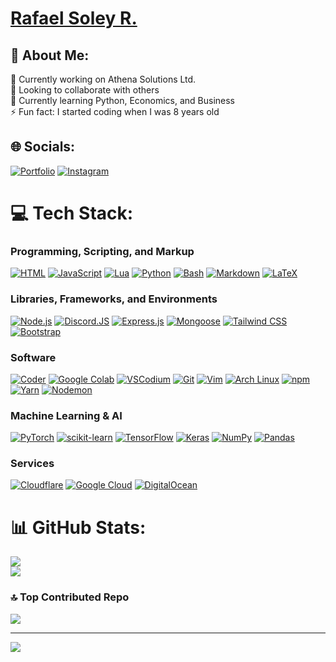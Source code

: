 # [Rafael Soley R.](https://rsrdev.com)



## 👋 About Me:
🔭 Currently working on Athena Solutions Ltd.<br>👯 Looking to collaborate with others<br>🌱 Currently learning Python, Economics, and Business<br>⚡ Fun fact: I started coding when I was 8 years old

## 🌐 Socials:
[![Portfolio](https://img.shields.io/badge/Portfolio-3124ca.svg?logo=rive&logoColor=white&style=for-the-badge)](https://rsrdev.com) [![Instagram](https://img.shields.io/badge/Instagram-E4405F.svg?logo=instagram&logoColor=white&style=for-the-badge)](https://instagram.com/rsoleyyy)

# 💻 Tech Stack:
### Programming, Scripting, and Markup

[![HTML](https://img.shields.io/badge/HTML-E34F26?style=for-the-badge&logo=html5&logoColor=white)](https://developer.mozilla.org/en-US/docs/Web/HTML)  [![JavaScript](https://img.shields.io/badge/JavaScript-F7DF1E?style=for-the-badge&logo=javascript&logoColor=black)](https://developer.mozilla.org/en-US/docs/Web/JavaScript)  [![Lua](https://img.shields.io/badge/Lua-2C2D72?style=for-the-badge&logo=lua&logoColor=white)](https://www.lua.org/)  [![Python](https://img.shields.io/badge/Python-3776AB?style=for-the-badge&logo=python&logoColor=white)](https://www.python.org/)  [![Bash](https://img.shields.io/badge/Bash-4EAA25?style=for-the-badge&logo=gnu-bash&logoColor=white)](https://www.gnu.org/software/bash/)  [![Markdown](https://img.shields.io/badge/Markdown-000000?style=for-the-badge&logo=markdown&logoColor=white)](https://www.markdownguide.org/)  [![LaTeX](https://img.shields.io/badge/latex-%23008080.svg?style=for-the-badge&logo=latex&logoColor=white)](https://www.latex-project.org/)  

### Libraries, Frameworks, and Environments

[![Node.js](https://img.shields.io/badge/Node.js-339933?style=for-the-badge&logo=node.js&logoColor=white)](https://nodejs.org/)  [![Discord.JS](https://img.shields.io/badge/Discord.JS-0096ff?style=for-the-badge&logo=discord&logoColor=white)](https://discord.js.org)  [![Express.js](https://img.shields.io/badge/Express.js-000000?style=for-the-badge&logo=express&logoColor=white)](https://expressjs.com/)  [![Mongoose](https://img.shields.io/badge/Mongoose-880000?style=for-the-badge&logo=mongodb&logoColor=white)](https://mongoosejs.com/)  [![Tailwind CSS](https://img.shields.io/badge/Tailwind_CSS-38B2AC?style=for-the-badge&logo=tailwind-css&logoColor=white)](https://tailwindcss.com/)  [![Bootstrap](https://img.shields.io/badge/Bootstrap-7952B3?style=for-the-badge&logo=bootstrap&logoColor=white)](https://getbootstrap.com/)  

### Software

[![Coder](https://img.shields.io/badge/Coder-3B275F?style=for-the-badge&logo=coder&logoColor=white)](https://coder.com/)  [![Google Colab](https://img.shields.io/badge/Google_Colab-F9AB00?style=for-the-badge&logo=google-colab&logoColor=white)](https://colab.research.google.com/)  [![VSCodium](https://img.shields.io/badge/VSCodium-2F80ED?style=for-the-badge&logo=vscodium&logoColor=white)](https://vscodium.com/)  [![Git](https://img.shields.io/badge/Git-F05032?style=for-the-badge&logo=git&logoColor=white)](https://git-scm.com/)  [![Vim](https://img.shields.io/badge/Vim-019733?style=for-the-badge&logo=vim&logoColor=white)](https://www.vim.org/)  [![Arch Linux](https://img.shields.io/badge/Arch_Linux-1793D1?style=for-the-badge&logo=archlinux&logoColor=white)](https://www.archlinux.org/)  [![npm](https://img.shields.io/badge/npm-CB3837?style=for-the-badge&logo=npm&logoColor=white)](https://www.npmjs.com/)  [![Yarn](https://img.shields.io/badge/Yarn-2C8EBB?style=for-the-badge&logo=yarn&logoColor=white)](https://yarnpkg.com/)  [![Nodemon](https://img.shields.io/badge/NODEMON-%23323330.svg?style=for-the-badge&logo=nodemon&logoColor=%BBDEAD)](https://nodemon.io/)  

### Machine Learning & AI

[![PyTorch](https://img.shields.io/badge/PyTorch-EE4C2C?style=for-the-badge&logo=pytorch&logoColor=white)](https://www.pytorch.org/)  [![scikit-learn](https://img.shields.io/badge/scikit--learn-F7931E?style=for-the-badge&logo=scikit-learn&logoColor=white)](https://scikit-learn.org/)  [![TensorFlow](https://img.shields.io/badge/TensorFlow-FF6F00?style=for-the-badge&logo=tensorflow&logoColor=white)](https://www.tensorflow.org/)  [![Keras](https://img.shields.io/badge/Keras-D00000?style=for-the-badge&logo=keras&logoColor=white)](https://keras.io/)  [![NumPy](https://img.shields.io/badge/NumPy-7b66ee?style=for-the-badge&logo=numpy&logoColor=white)](https://numpy.org/)  [![Pandas](https://img.shields.io/badge/pandas-%23150458.svg?style=for-the-badge&logo=pandas&logoColor=white)](https://pandas.pydata.org/)  

### Services

[![Cloudflare](https://img.shields.io/badge/Cloudflare-F38020?style=for-the-badge&logo=Cloudflare&logoColor=white)](https://cloudflare.com/)  [![Google Cloud](https://img.shields.io/badge/GoogleCloud-%234285F4.svg?style=for-the-badge&logo=google-cloud&logoColor=white)](https://cloud.google.com/)  [![DigitalOcean](https://img.shields.io/badge/DigitalOcean-%230167ff.svg?style=for-the-badge&logo=digitalOcean&logoColor=white)](https://digitalocean.com/)  

# 📊 GitHub Stats:
![](https://github-readme-stats.vercel.app/api?username=rsley&theme=radical&hide_border=true&include_all_commits=false&count_private=true)<br/>
![](https://github-readme-streak-stats.herokuapp.com/?user=rsley&theme=radical&hide_border=true)<br/>

### 🔝 Top Contributed Repo
![](https://github-contributor-stats.vercel.app/api?username=rsley&limit=5&theme=radical&combine_all_yearly_contributions=true&hide_border=true)

---
[![](https://visitcount.itsvg.in/api?id=rsley&icon=2&color=0)](https://visitcount.itsvg.in)

  <!-- ## 💰 You can help me by Donating -->
  <!--[![PayPal](https://img.shields.io/badge/PayPal-00457C?style=for-the-badge&logo=paypal&logoColor=white)](https://paypal.me/rsoley0) -->
